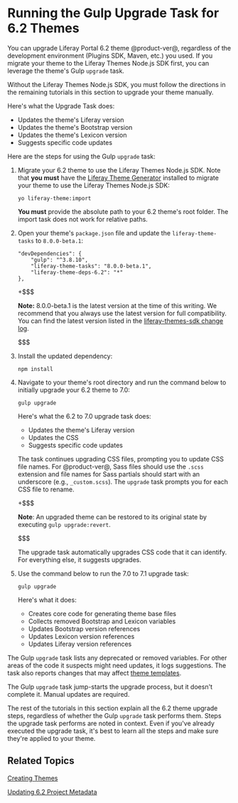 # Running the Gulp Upgrade Task for 6.2 Themes [](id=running-the-upgrade-task-for-6-2-themes)

You can upgrade Liferay Portal 6.2 theme @product-ver@, regardless of the
development environment (Plugins SDK, Maven, etc.) you used. If you migrate your
theme to the Liferay Themes Node.js SDK first, you can leverage the theme's Gulp
`upgrade` task. 

Without the Liferay Themes Node.js SDK, you must follow the directions in the
remaining tutorials in this section to upgrade your theme manually. 

Here's what the Upgrade Task does:

- Updates the theme's Liferay version
- Updates the theme's Bootstrap version
- Updates the theme's Lexicon version
- Suggests specific code updates

Here are the steps for using the Gulp `upgrade` task:

1.  Migrate your 6.2 theme to use the Liferay Themes Node.js SDK. Note that 
    **you must** have the 
    [Liferay Theme Generator](/develop/tutorials/-/knowledge_base/7-1/creating-themes) 
    installed to migrate your theme to use the Liferay Themes Node.js SDK:

        yo liferay-theme:import

    **You must** provide the absolute path to your 6.2 theme's root folder. The 
    import task does not work for relative paths.

2.  Open your theme's `package.json` file and update the `liferay-theme-tasks` 
    to `8.0.0-beta.1`:
    
        "devDependencies": {
        	"gulp": "^3.8.10",
        	"liferay-theme-tasks": "8.0.0-beta.1",
        	"liferay-theme-deps-6.2": "*"
        },

    +$$$

    **Note:** 8.0.0-beta.1 is the latest version at the time of this writing. We 
    recommend that you always use the latest version for full compatibility. You 
    can find the latest version listed in the 
    [liferay-themes-sdk change log](https://github.com/liferay/liferay-themes-sdk/blob/master/CHANGELOG.md).

    $$$

3.  Install the updated dependency:

        npm install

4.  Navigate to your theme's root directory and run the command below to 
    initially upgrade your 6.2 theme to 7.0:

        gulp upgrade

    Here's what the 6.2 to 7.0 upgrade task does:
 
    - Updates the theme's Liferay version
    - Updates the CSS
    - Suggests specific code updates

    The task continues upgrading CSS files, prompting you to update CSS file 
    names. For @product-ver@, Sass files should use the `.scss` extension and 
    file names for Sass partials should start with an underscore (e.g., 
    `_custom.scss`). The `upgrade` task prompts you for each CSS file to rename. 

    +$$$

    **Note**: An upgraded theme can be restored to its original state by 
    executing `gulp upgrade:revert`. 

    $$$

    The upgrade task automatically upgrades CSS code that it can identify. For 
    everything else, it suggests upgrades. 

5.  Use the command below to run the 7.0 to 7.1 upgrade task:

        gulp upgrade

    Here's what it does:

    - Creates core code for generating theme base files
    - Collects removed Bootstrap and Lexicon variables
    - Updates Bootstrap version references
    - Updates Lexicon version references
    - Updates Liferay version references

The Gulp `upgrade` task lists any deprecated or removed variables. For other 
areas of the code it suspects might need updates, it logs suggestions. The task 
also reports changes that may affect 
[theme templates](/develop/tutorials/-/knowledge_base/7-1/updating-6-2-theme-templates). 

The Gulp `upgrade` task jump-starts the upgrade process, but it doesn't complete 
it. Manual updates are required. 

The rest of the tutorials in this section explain all the 6.2 theme upgrade 
steps, regardless of whether the Gulp `upgrade` task performs them. Steps the 
upgrade task performs are noted in context. Even if you've already executed the 
upgrade task, it's best to learn all the steps and make sure they're applied to 
your theme. 

## Related Topics [](id=related-topics)

[Creating Themes](/develop/tutorials/-/knowledge_base/7-1/creating-themes)

[Updating 6.2 Project Metadata](/develop/tutorials/-/knowledge_base/7-1/updating-6-2-project-metadata)
